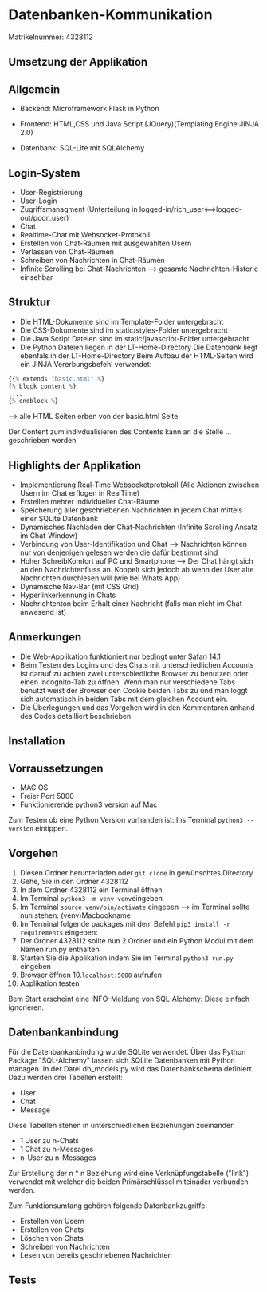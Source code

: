 # Datenbanken-Kommunikation
 Matrikelnummer: 4328112

## Umsetzung der Applikation
## Allgemein
* Backend: Microframework Flask in Python

* Frontend: HTML,CSS und Java Script (JQuery)(Templating Engine:JINJA 2.0)

* Datenbank: SQL-Lite mit SQLAlchemy

## Login-System
* User-Registrierung
* User-Login
* Zugriffsmanagment (Unterteilung in logged-in/rich_user<==>logged-out/poor_user)
* Chat
* Realtime-Chat mit Websocket-Protokoll
* Erstellen von Chat-Räumen mit ausgewählten Usern
* Verlassen von Chat-Räumen
* Schreiben von Nachrichten in Chat-Räumen
* Infinite Scrolling bei Chat-Nachrichten --> gesamte Nachrichten-Historie einsehbar

## Struktur
* Die HTML-Dokumente sind im Template-Folder untergebracht
* Die CSS-Dokumente sind im static/styles-Folder untergebracht
* Die Java Script Dateien sind im static/javascript-Folder untergebracht
* Die Python Dateien liegen in der LT-Home-Directory
Die Datenbank liegt ebenfals in der LT-Home-Directory
Beim Aufbau der HTML-Seiten wird ein JINJA Vererbungsbefehl verwendet:
```python
{{% extends "basic.html" %} 
{% block content %} 
....
{% endblock %}
```
--> alle HTML Seiten erben von der basic.html Seite.

Der Content zum indivdualisieren des Contents kann an die Stelle ... geschrieben werden

## Highlights der Applikation
* Implementierung Real-Time Websocketprotokoll (Alle Aktionen zwischen Usern im Chat erflogen in RealTime)
* Erstellen mehrer individueller Chat-Räume
* Speicherung aller geschriebenen Nachrichten in jedem Chat mittels einer SQLite Datenbank
* Dynamisches Nachladen der Chat-Nachrichten (Infinite Scrolling Ansatz im Chat-Window)
* Verbindung von User-Identifikation und Chat --> Nachrichten können nur von denjenigen gelesen werden die dafür bestimmt sind
* Hoher SchreibKomfort auf PC und Smartphone --> Der Chat hängt sich an den Nachrichtenfluss an. Koppelt sich jedoch ab wenn der User alte Nachrichten durchlesen will (wie bei Whats App)
* Dynamische Nav-Bar (mit CSS Grid)
* Hyperlinkerkennung in Chats
* Nachrichtenton beim Erhalt einer Nachricht (falls man nicht im Chat anwesend ist)
## Anmerkungen
* Die Web-Applikation funktioniert nur bedingt unter Safari 14.1
* Beim Testen des Logins und des Chats mit unterschiedlichen Accounts ist darauf zu achten zwei unterschiedliche Browser zu benutzen oder einen Incognito-Tab zu öffnen. Wenn man nur verschiedene Tabs benutzt weist der Browser den Cookie beiden Tabs zu und man loggt sich automatisch in beiden Tabs mit dem gleichen Account ein.
* Die Überlegungen und das Vorgehen wird in den Kommentaren anhand des Codes detailliert beschrieben
## Installation
 ## Vorraussetzungen
* MAC OS
* Freier Port 5000
* Funktionierende python3 version auf Mac


Zum Testen ob eine Python Version vorhanden ist: Ins Terminal `python3 --version` eintippen.
## Vorgehen
1. Diesen Ordner herunterladen oder `git clone` in gewünschtes Directory
2. Gehe, Sie in den Ordner 4328112
3. In dem Ordner 4328112 ein Terminal öffnen
4. Im Terminal `python3 -m venv venv`eingeben
5. Im Terminal `source venv/bin/activate` eingeben --> im Terminal sollte nun stehen: (venv)Macbookname
6. Im Terminal folgende packages mit dem Befehl `pip3 install -r requirements` eingeben:
7. Der Ordner 4328112 sollte nun 2 Ordner und ein Python Modul mit dem Namen run.py enthalten
8. Starten Sie die Applikation indem Sie im Terminal `python3 run.py` eingeben
9. Browser öffnen
10.`localhost:5000` aufrufen
11. Applikation testen

Bem Start erscheint eine INFO-Meldung von SQL-Alchemy: Diese einfach ignorieren.

## Datenbankanbindung

Für die Datenbankanbindung wurde SQLite verwendet. Über das Python Package "SQL-Alchemy" lassen sich SQLite Datenbanken mit Python managen.
In der Datei db_models.py wird das Datenbankschema definiert. Dazu werden drei Tabellen erstellt:

* User
* Chat
* Message

Diese Tabellen stehen in unterschiedlichen Beziehungen zueinander:

* 1 User zu n-Chats
* 1 Chat zu n-Messages
* n-User zu n-Messages

Zur Erstellung der n * n Beziehung wird eine Verknüpfungstabelle ("link") verwendet mit welcher die beiden Primärschlüssel miteinader verbunden werden.

Zum Funktionsumfang gehören folgende Datenbankzugriffe:

* Erstellen von Usern
* Erstellen von Chats
* Löschen von Chats
* Schreiben von Nachrichten
* Lesen von bereits geschriebenen Nachrichten

## Tests

